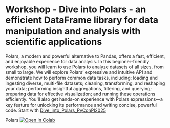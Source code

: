# Workshop - Dive into Polars - an efficient DataFrame library for data manipulation and analysis with scientific applications

Polars, a modern and powerful alternative to Pandas, offers a fast, efficient, and enjoyable experience for data analysis. In this beginner-friendly workshop, you will learn to use Polars to analyze datasets of all sizes, from small to large. We will explore Polars’ expressive and intuitive API and demonstrate how to perform common data tasks, including: loading and ingesting diverse, multi-file datasets; cleaning, transforming, and reshaping your data; performing insightful aggregations, filtering, and querying; preparing data for effective visualization; and running these operations efficiently. You'll also get hands-on experience with Polars expressions—a key feature for unlocking its performance and writing concise, powerful code.
Start with [Dive_into_Polars_PyConPl2025](Dive_into_Polars_PyConPl2025.ipynb)


Polars <a target="_blank" href="https://colab.research.google.com/drive/1CHmubG8oIta1vWP-iwCUuWvur3dLQ3AR?usp=sharing">
  <img src="https://colab.research.google.com/assets/colab-badge.svg" alt="Open In Colab"/>
</a>
